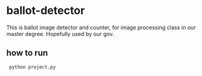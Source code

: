 # ballot-detector
This is ballot image detector and counter, for image processing class in our master degree. Hopefully used by our gov.

## how to run
```
 python project.py
```

